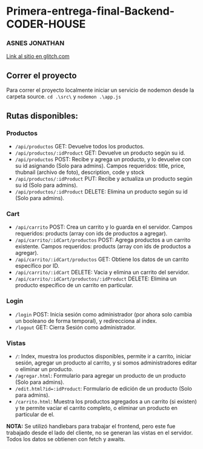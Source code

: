 # Primera-entrega-final-Backend-CODER-HOUSE
### ASNES JONATHAN

[Link al sitio en glitch.com]()

## Correr el proyecto
Para correr el proyecto localmente iniciar un servicio de nodemon desde la carpeta source.
`cd .\src\` y `nodemon .\app.js`

## Rutas disponibles:

### Productos
- `/api/productos` GET: Devuelve todos los productos.
- `/api/productos/:idProduct` GET: Devuelve un producto según su id. 
- `/api/productos` POST: Recibe y agrega un producto, y lo devuelve con su id asignando (Solo para admins). Campos requeridos: title, price, thubnail (archivo de foto), description, code y stock
- `/api/productos/:idProduct` PUT: Recibe y actualiza un producto según su id (Solo para admins).
- `/api/productos/:idProduct` DELETE: Elimina un producto según su id (Solo para admins).

### Cart
- `/api/carrito` POST: Crea un carrito y lo guarda en el servidor. Campos requeridos: products (array con ids de productos a agregar).
- `/api/carrito/:idCart/productos` POST: Agrega productos a un carrito existente. Campos requeridos: products (array con ids de productos a agregar).
- `/api/carrito/:idCart/productos` GET: Obtiene los datos de un carrito específico por ID.
- `/api/carrito/:idCart` DELETE: Vacia y elimina un carrito del servidor.
- `/api/carrito/:idCart/productos/:idProduct` DELETE: Elimina un producto específico de un carrito en particular.

### Login
- `/login` POST: Inicia sesión como administrador (por ahora solo cambia un booleano de forma temporal), y redirecciona al index.
- `/logout` GET: Cierra Sesión como administrador.

### Vistas
- `/`: Index, muestra los productos disponibles, permite ir a carrito, iniciar sesión, agregar un producto al carrito, y si somos administradores editar o eliminar un producto.
- `/agregar.html`: Formulario para agregar un producto de un producto (Solo para admins).
- `/edit.html?id=:idProduct`: Formulario de edición de un producto (Solo para admins).
- `/carrito.html`: Muestra los productos agregados a un carrito (si existen) y te permite vaciar el carrito completo, o eliminar un producto en particular de el.

**NOTA:** Se utilizó handlebars para trabajar el frontend, pero este fue trabajado desde el lado del cliente, no se generan las vistas en el servidor. Todos los datos se obtienen con fetch y awaits.
